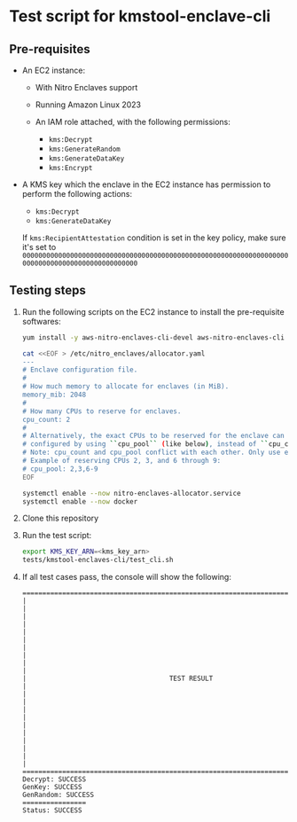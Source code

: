 # Test script for kmstool-enclave-cli

## Pre-requisites

* An EC2 instance:

   * With Nitro Enclaves support

   * Running Amazon Linux 2023

   * An IAM role attached, with the following permissions:

      * `kms:Decrypt`
      * `kms:GenerateRandom`
      * `kms:GenerateDataKey`
      * `kms:Encrypt`

* A KMS key which the enclave in the EC2 instance has permission to perform the following actions:

   * `kms:Decrypt`
   * `kms:GenerateDataKey`

   If `kms:RecipientAttestation` condition is set in the key policy, make sure it's set to `000000000000000000000000000000000000000000000000000000000000000000000000000000000000000000000000`

## Testing steps

1. Run the following scripts on the EC2 instance to install the pre-requisite softwares:

   ```bash
   yum install -y aws-nitro-enclaves-cli-devel aws-nitro-enclaves-cli socat
   
   cat <<EOF > /etc/nitro_enclaves/allocator.yaml
   ---
   # Enclave configuration file.
   #
   # How much memory to allocate for enclaves (in MiB).
   memory_mib: 2048
   #
   # How many CPUs to reserve for enclaves.
   cpu_count: 2
   #
   # Alternatively, the exact CPUs to be reserved for the enclave can be explicitely
   # configured by using ``cpu_pool`` (like below), instead of ``cpu_count``.
   # Note: cpu_count and cpu_pool conflict with each other. Only use exactly one of them.
   # Example of reserving CPUs 2, 3, and 6 through 9:
   # cpu_pool: 2,3,6-9
   EOF
   
   systemctl enable --now nitro-enclaves-allocator.service
   systemctl enable --now docker
   ```

1. Clone this repository

1. Run the test script:

   ```bash
   export KMS_KEY_ARN=<kms_key_arn>
   tests/kmstool-enclaves-cli/test_cli.sh
   ```

1. If all test cases pass, the console will show the following:

   ```
   ======================================================================================
   |                                                                                    |
   |                                                                                    |
   |                                                                                    |
   |                                                                                    |
   |                                                                                    |
   |                                    TEST RESULT                                     |
   |                                                                                    |
   |                                                                                    |
   |                                                                                    |
   |                                                                                    |
   |                                                                                    |
   ======================================================================================
   Decrypt: SUCCESS
   GenKey: SUCCESS
   GenRandom: SUCCESS
   ================
   Status: SUCCESS
   ```
